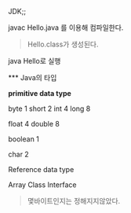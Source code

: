 
JDK;;

javac Hello.java 를 이용해 컴파일한다.
> Hello.class가 생성된다.

java Hello로 실행


*** Java의 타입

**primitive data type**

byte 1
short 2
int 4
long 8

float 4
double 8

boolean 1

char 2

Reference data type

Array
Class
Interface
> 몇바이트인지는 정해지지않았다.
